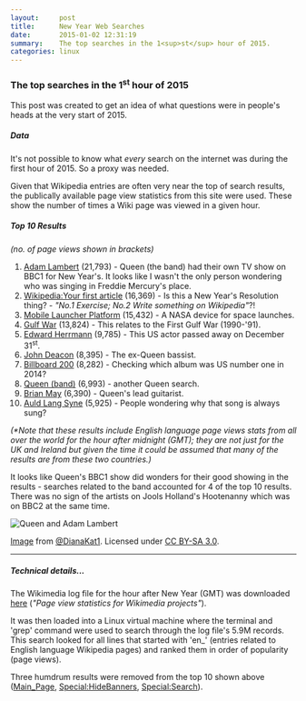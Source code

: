 ```yaml
---
layout:     post
title:      New Year Web Searches
date:       2015-01-02 12:31:19
summary:    The top searches in the 1<sup>st</sup> hour of 2015.
categories: linux
---
```


### The top searches in the 1<sup>st</sup> hour of 2015

This post was created to get an idea of what questions were in people's heads at the very start of 2015.

##### Data

It's not possible to know what _every_ search on the internet was during the first hour of 2015. So a proxy was needed.

Given that Wikipedia entries are often very near the top of search results, the publically available page view statistics from this site were used. These show the number of times a Wiki page was viewed in a given hour.


##### Top 10 Results

_(no. of page views shown in brackets)_

1. [Adam Lambert](http://en.wikipedia.org/wiki/Adam_Lambert) (21,793) - Queen (the band) had their own TV show on BBC1 for New Year's. It looks like I wasn't the only person wondering who was singing in Freddie Mercury's place.
2. [Wikipedia:Your first article](http://en.wikipedia.org/wiki/Wikipedia:Your_first_article) (16,369) - Is this a New Year's Resolution thing? - _"No.1 Exercise; No.2 Write something on Wikipedia"_?!
3. [Mobile Launcher Platform](http://en.wikipedia.org/wiki/Mobile_Launcher_Platform) (15,432) - A NASA device for space launches.
4. [Gulf War](http://en.wikipedia.org/wiki/Gulf_War) (13,824) - This relates to the First Gulf War (1990-'91).
5. [Edward Herrmann](http://en.wikipedia.org/wiki/Edward_Herrmann) (9,785) - This US actor passed away on December 31<sup>st</sup>.
6. [John Deacon](http://en.wikipedia.org/wiki/John_Deacon) (8,395) - The ex-Queen bassist.
7. [Billboard 200](http://en.wikipedia.org/wiki/Billboard_200) (8,282) - Checking which album was US number one in 2014?
8. [Queen (band)](http://en.wikipedia.org/wiki/Queen_(band)) (6,993) - another Queen search.
9. [Brian May](http://en.wikipedia.org/wiki/Brian_May) (6,390) - Queen's lead guitarist.
10. [Auld Lang Syne](http://en.wikipedia.org/wiki/Auld_Lang_Syne) (5,925) - People wondering why that song is always sung?

_(*Note that these results include English language page views stats from all over the world for the hour after midnight (GMT); they are not just for the UK and Ireland but given the time it could be assumed that many of the results are from these two countries.)_

It looks like Queen's BBC1 show did wonders for their good showing in the results - searches related to the band accounted for 4 of the top 10 results. There was no sign of the artists on Jools Holland's Hootenanny which was on BBC2 at the same time.

![Queen and Adam Lambert](http://upload.wikimedia.org/wikipedia/commons/thumb/a/a0/AdamLambert-Queen_7-1-14_SJ.jpg/512px-AdamLambert-Queen_7-1-14_SJ.jpg)
<p>
	<a href="http://commons.wikimedia.org/wiki/File:AdamLambert-Queen_7-1-14_SJ.jpg#mediaviewer/File:AdamLambert-Queen_7-1-14_SJ.jpg">Image</a> from <a rel="nofollow" class="external text" href="https://twitter.com/DianaKat1">@DianaKat1</a>. Licensed under <a title="Creative Commons Attribution-Share Alike 3.0" href="http://creativecommons.org/licenses/by-sa/3.0">CC BY-SA 3.0</a>.
</p>

---

##### Technical details...

The Wikimedia log file for the hour after New Year (GMT) was downloaded [here](https://dumps.wikimedia.org/other/pagecounts-raw/2015/2015-01/) (_"Page view statistics for Wikimedia projects"_).

It was then loaded into a Linux virtual machine where the terminal and 'grep' command were used to search through the log file's 5.9M records. This search looked for all lines that started with 'en_' (entries related to English language Wikipedia pages) and ranked them in order of popularity (page views).

Three humdrum results were removed from the top 10 shown above ([Main_Page](http://en.wikipedia.org/wiki/Main_Page), [Special:HideBanners](http://en.wikipedia.org/wiki/Special:HideBanners), [Special:Search](http://en.wikipedia.org/wiki/Special:Search)).
